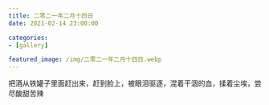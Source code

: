```yaml
---
title: 二零二一年二月十四日
date: 2021-02-14 23:00:00

categories:
- [gallery]

featured_image: /img/二零二一年二月十四日.webp
---
```


把酒从铁罐子里面赶出来，赶到脸上，被眼泪驱逐，混着干涸的血，揉着尘埃，尝尽酸甜苦辣